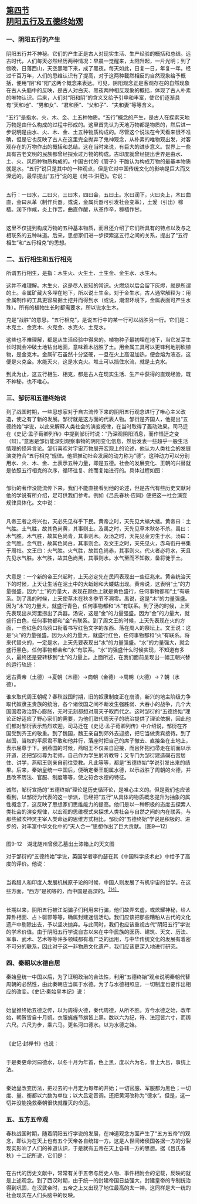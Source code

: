 <?xml version='1.0' encoding='utf-8'?>
<html xmlns="http://www.w3.org/1999/xhtml">
  <head>
    <title>中国古代文化史（插图本）（上下）</title>
    <link href="page-template.xpgt" rel="stylesheet" type="application/vnd.adobe-page-template+xml"/>
    <meta http-equiv="Content-Type" content="text/html; charset=utf-8"/>
  <link href="../stylesheet.css" rel="stylesheet" type="text/css"/>
<link href="../page_styles.css" rel="stylesheet" type="text/css"/>
</head>
  <body class="calibre">
<div class="calibre1" id="chapter9">
<h2 class="left" id="sec52"><a class="calibre29" href="part0003.html#s52">第四节<br class="calibre27"/>阴阳五行及五德终始观</a></h2>
<h3 class="left1">一、阴阳五行的产生</h3>
<p class="indent">阴阳五行并不神秘。它们的产生正是古人对现实生活、生产经验的概括和总结。远古时代，人们每天必然经历两种情况：早晨一觉醒来，太阳升起，一片光明；到了傍晚，日落西山，天空黑暗下来，成了黑夜。每天如此，日复一日，年复一年。经过千百万年，人们的思维认识有了提高，对于这两种截然相反的自然现象给予概括，便用“阴”和“阳”这两个概念来表达。可见，阴阳观念正是客观存在的自然现象在古人头脑中的反映，是古人对白天、黑夜两种相反现象的概括，体现了古人朴素的唯物认识。后来，人们对“阳和阴”的含义又给予引申和丰富，使它们逐渐具有“天和地”、“男和女”、“君和臣”、“父和子”、“夫和妻”等等含义。</p>
<p class="indent">“五行”是指水、火、木、金、土五种物质。“五行”概念的产生，是古人在探索天地万物是由什么构成的过程中形成的。这里首先认为天地万物都是物质的，然后进一步说明是由水、火、木、金、土五种物质构成的。尽管这个说法在今天看来很不准确，但是它也反映了古人在这里完全抛弃了鬼神观念，从朴素的唯物观出发，对客观存在的万物作出的概括和总结。这在当时来说，有巨大的进步意义。世界上一些具有古老文明的民族都曾经探索过万物的构成。古印度就曾经提出世界是由水、土、火、风四种物质构成的。中国古代的《管子》干脆认为构成万物的最基本物质就是水。“五行”说只是其中的一种观点，但是它对中国传统文化的影响是巨大而又深远的。最早提出“五行”说的是《尚书·洪范》。它说：<br class="calibre1"/><br class="calibre1"/></p>
<p class="indent">五行：一曰水，二曰火，三曰木，四曰金，五曰土。水曰润下，火曰炎上，<a id="page412"></a>木曰曲直，金曰从革（制作兵器。或说，金属兵器可引发社会变革），土爰（引出）稼穑。润下作咸，炎上作苦，曲直作酸，从革作辛，稼穑作甘。<br class="calibre1"/><br class="calibre1"/></p>
<p class="indent">这里不仅提到构成万物的五种基本物质，而且还介绍了它们所具有的特点以及与之相联系的五种味道。后来，思想家们进一步探索这五行之间的关系，提出了“五行相生”和“五行相克”的思想。</p>
<h3 class="left1">二、五行相生和五行相克</h3>
<p class="indent">所谓五行相生，是指：木生火、火生土、土生金、金生水、水生木。</p>
<p class="indent">这并不难理解。木生火，这是尽人皆知的常识。火燃烧以后会留下灰烬，就是所谓的土。金属矿藏大多埋在地下，所以说土生金。对于金生水，古人通常解释为：用金属制作的工具更容易掘土挖井而得到水（或说，潮湿环境下，金属表面可产生水珠）。所有的植物生长时都需要水，所以说水生木。</p>
<p class="indent">克是“战胜”的意思。“五行相克”，是说五行中的某一行可以战胜另一行。它们是：木克土、金克木、火克金、水克火、土克水。</p>
<p class="indent">这些也不难理解，都是从生活经验中得来的。植物种子最初埋在地下，当它发芽生长时就会冲破土地钻出地面，意味着木战胜了土。用金属工具可以更锋利地削砍植物，是金克木。金属矿石虽然十分坚硬，一旦在火上高温加热，便会熔为液态，这便是火克金。水能灭火，这是水克火。堆土可以挡住水流，就是土克水。</p>
<p class="indent">到此为止，这五行相生、相克，都是古人在现实生活、生产中获得的直观经验，既不神秘，也不唯心。</p>
<h3 class="left1">三、邹衍和五德终始说</h3>
<p class="indent">到了战国时期，一些思想家对于自古流传下来的阴阳五行观念进行了唯心主义改造，使之有了新的发展。邹衍就是这方面的代表人物。邹衍是齐国人，他提出“五德终始”学说，以此来解释人类社会的演变规律，在当时取得了轰动效果。司马迁在《史记·孟子荀卿列传》中提到邹衍时说：“乃深观阴阳消息，而作怪迂之变（辩）。”意思是邹衍能深刻观察事物的阴阳变化信息，然后发表一些超乎一般生活情理的怪异言论。邹衍喜欢对宇宙万物展开宏观上的论述，他认为人类社会的发展演变符合“五行相克”规律。他把推动社会发展的动力称为<a id="page413"></a>“德”。这种动力可以分别用水、火、木、金、土表示五种力量，即是五德。社会的发展变化、王朝的兴替就是依照五行相克的次序，循环往复、终而复始进行的。具体过程如图：</p>
<div class="image">
<p class="center"><img alt="" class="calibre203" src="../images/00199.jpeg"/></p>
</div>
<p class="indent">邹衍的著作没能流传下来，我们不能直接看到他的论述，但是古代有些历史文献对他的学说有所介绍，足可供我们参考。例如《吕氏春秋·应同》便把这一社会演变规律具体化。文中说：<br class="calibre1"/><br class="calibre1"/></p>
<p class="indent">凡帝王者之将兴也，天必先见祥乎下民。黄帝之时，天先见大螾大蝼。黄帝曰：土气胜。土气胜，故其色尚黄，其事则土。及禹之时，天先见草木秋冬不杀。禹曰：木气胜。木气胜，故其色尚青，其事则木。及汤之时，天先见金刃生于水。汤曰：金气胜。金气胜，故其色尚白，其事则金。及文王之时，天先见火，赤乌衔丹书集于周社。文王曰：火气胜。火气胜，故其色尚赤，其事则火。代火者必将水，天且先见水气胜。水气胜，故其色尚黑，其事则水。水气至而不知数，备将徙于土。<br class="calibre1"/><br class="calibre1"/></p>
<p class="indent">大意是：一个新的帝王兴起时，上天必定先在民间表现出一些征兆来。黄帝统治天下的时候，上天让生活在泥土中的大蚯蚓和大蝼蛄出现。黄帝说，这表明“土”的力量强盛。因为“土”的力量大，表现在颜色上就是黄色盛行，任何事物都和“土”有联系。到了禹的时候，上天使草木在秋冬季节不凋零。禹说，这是“木”的力量强盛。因为“木”的力量大，就盛行青色，任何事物都和“木”有联系。到了汤的时候，上天先表现出从河里捞出了兵器。汤说，这是“金”的力量强盛。因为“金”的力量大，就盛行白色，任何事物都和“金”有联系。到了周文王的时候，上天先表现在火的方面，一些红色的乌鸦口衔着书写红色文字的东西、落在周人的祭坛上。文王说：这是“火”的力量强盛。因为火的力量大，就盛行红色，任何事物都和“火”有联系。将来代替火的，一定是水，上天先要表现出“水”的力量强盛。“水”的力量强大，就会盛行黑色，任何事物都会和“水”有联<a id="page414"></a>系。“水”的强盛什么时候实现，不知道有多久，最终还是要转移到“土”的力量上。上面所述，在我们面前呈现出一幅王朝兴替的运行轨迹：</p>
<p class="indent">远古黄帝（土德）→夏朝（木德）→商朝（金德）→周朝（火德）→？朝（水德）。</p>
<p class="indent">谁来取代周王朝呢？春秋战国时期，旧的奴隶制度正在崩溃，新兴的地主阶级力争取代奴隶主贵族的统治，各个诸侯国之间不断发生强胜弱、大吞小的战争，几个大国国君政治野心膨胀，无时无刻都想对周天子取而代之。这时邹衍的“五德终始”理论正好适应了野心家们的需要，为他们取代周天子的统治提供了理论依据，因此他们都对邹衍表示热烈欢迎。司马迁在《史记·孟子荀卿列传》中介绍说，邹衍在齐国受到齐王的敬重。到了魏国，魏王亲自到郊外去迎接，把它当做贵宾接待。到了赵国，当权的平原君不敢和他并行，落座时把自己的席子撤去、直接坐在土地上，表示屈尊于下。到燕国的时候，燕昭王不仅亲自迎接，而且怀抱扫帚走在前面以示开道，还把邹衍尊为老师，自己作为学生躬听教导；又专门为邹衍建造碣石宫居住、讲学，燕昭王则亲自前往受教。凡此等等，都是“五德终始”学说引发出来的结果。后来，秦始皇统一中国后，便确定秦王朝属水德，以示战胜了周朝的火德，并且改革历法、官服、制度等等，使之符合水德的特征。</p>
<p class="indent">诚然，邹衍宣扬的“五德终始”理论是历史循环论，是唯心主义的。但是我们也应该看到，以邹衍为代表的这一学派，已经把“五行”从具体的物质概念提升为抽象的属性概念了，这反映了思想家们思维能力的提高。他们是以一种积极<a id="page415"></a>的态度去探索人类社会的演变规律，以宏观的思维模式来探求人类社会与自然之间的内在联系，与那些鼓吹神灵主宰人类命运的思维方式相比，邹衍的“五德终始”学说是积极的、进步的，对丰富中华文化中的“天人合一”思想作出了巨大贡献。（图9—12）</p>
<div class="image">
<p class="center"><img alt="" class="calibre204" src="../images/00239.jpeg"/></p>
<p class="caption">图9-12　湖北随州曾侯乙墓出土漆箱上的天文图</p>
</div>
<p class="indent">对于邹衍的“五德终始”学说，英国学者李约瑟在其《中国科学技术史》中给予了高度的评价。他说：<br class="calibre1"/><br class="calibre1"/></p>
<p class="indent">当希腊人和印度人发展机械原子论的时候，中国人则发展了有机宇宙的哲学。在这些方面，“西方”是初等的，而中国是高深的。<sup class="calibre33"><a href="part0071.html#fn389" id="fnref389">［14］</a></sup><br class="calibre1"/><br class="calibre1"/></p>
<p class="indent">长期以来，阴阳五行被江湖骗子们利用来行骗，他们故弄玄虚，或炫耀神秘，给人算卦相面、占卜驱邪等等，确属封建迷信活动。我们应该把那些糟粕从古代的文化遗产中剔除出去，予以坚决抛弃。与此同时，我们也应该重视古代“阴阳五行”学说的学术价值。由于阴阳五行学说自古以来在中华民族的医药、建筑、天文、历法、军事、武术、艺术等等许多领域都有着广泛的运用，与中华传统文化的发展有着密不可分的联系，因此对于这一非物质文化遗产，我们应该更深入地进行研究。</p>
<h3 class="left1">四、秦朝以水德自居</h3>
<p class="indent">秦始皇统一中国以后，为了证明政治的合法性，利用“五德终始”观点说明秦朝代替周朝的必然性，由此秦朝应当属于水德。为了与水德相照应，一切制度也要作出相应的改变。《史记·秦始皇本纪》说：<br class="calibre1"/><br class="calibre1"/></p>
<p class="indent">始皇推终始五德之传，以为周得火德，秦代周德，从所不胜。方今水德之始，改年始，朝贺皆自十月朔。衣服旄旌节旗皆上黑。数以六为纪，符、法冠皆六寸，而舆六尺。六尺为步，乘六马。更名河曰德水。以为水德之始。<br class="calibre1"/><br class="calibre1"/></p>
<p class="indent"><a id="page416"></a>《史记·封禅书》也说：<br class="calibre1"/><br class="calibre1"/></p>
<p class="indent">于是秦更命河曰德水，以冬十月为年首，色上黑，度以六为名，音上大吕，事统上法。<br class="calibre1"/><br class="calibre1"/></p>
<p class="indent">秦始皇改变历法，把过去的十月定为每年的开始；一切官服、军服都为黑色；一切度、量、衡都以六数为单位；以大吕定音调。还把黄河改称为“德水”。但是，这一切并没能挽救秦朝很快就覆灭的命运。</p>
<h3 class="left1">五、五方五帝观</h3>
<p class="indent">春秋战国时期，随着阴阳五行学说的发展，在神道观念方面产生了“五方五帝”的观念，即认为在天上也有五个天帝各自统辖一方。这是人世间诸侯国各据一方的分裂现实影响了人们的神道认识，于是就有五帝在天上各辖一方的思想。据《吕氏春秋》十二纪所说，它们是：</p>
<div class="image">
<p class="left3"><img alt="" class="calibre205" src="../images/00274.jpeg"/></p>
</div>
<p class="indent">在古代的历史文献中，常常有关于五帝与历史人物、事件相附会的记载，反映的就是上述观念。到了西汉时期，由于统一的封建帝国日益强大，封建皇帝的专制统治得到巩固，在汉武帝时，五帝之上又出现了地位最高的太一神。这同样是大一统的社会现实在人们头脑中的反映。</p>
</div>
</body>
</html>
